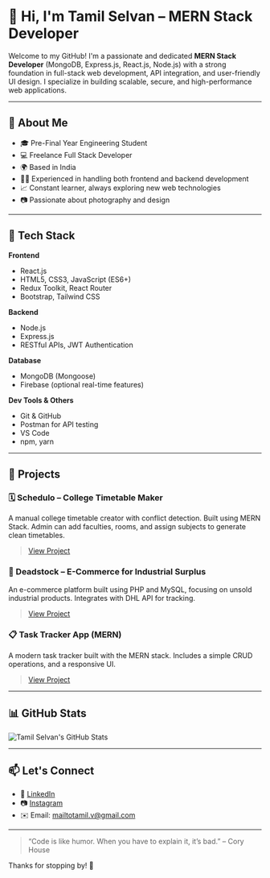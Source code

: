 # 👋 Hi, I'm Tamil Selvan – MERN Stack Developer

Welcome to my GitHub! I'm a passionate and dedicated **MERN Stack Developer** (MongoDB, Express.js, React.js, Node.js) with a strong foundation in full-stack web development, API integration, and user-friendly UI design. I specialize in building scalable, secure, and high-performance web applications.

---

## 💼 About Me

- 🎓 Pre-Final Year Engineering Student
- 💻 Freelance Full Stack Developer
- 🌍 Based in India
- 🧑‍💻 Experienced in handling both frontend and backend development
- 📈 Constant learner, always exploring new web technologies
- 📷 Passionate about photography and design

---

## 🧰 Tech Stack

**Frontend**
- React.js
- HTML5, CSS3, JavaScript (ES6+)
- Redux Toolkit, React Router
- Bootstrap, Tailwind CSS

**Backend**
- Node.js
- Express.js
- RESTful APIs, JWT Authentication

**Database**
- MongoDB (Mongoose)
- Firebase (optional real-time features)

**Dev Tools & Others**
- Git & GitHub
- Postman for API testing
- VS Code
- npm, yarn

---

## 📂 Projects

### 🗓️ Schedulo – College Timetable Maker
A manual college timetable creator with conflict detection. Built using MERN Stack. Admin can add faculties, rooms, and assign subjects to generate clean timetables.

> [View Project](https://github.com/tamizhtharun/schedulo)

### 🛒 Deadstock – E-Commerce for Industrial Surplus
An e-commerce platform built using PHP and MySQL, focusing on unsold industrial products. Integrates with DHL API for tracking.

> [View Project](https://github.com/tamizhtharun/deadstock)

### 📋 Task Tracker App (MERN)
A modern task tracker built with the MERN stack. Includes a simple CRUD operations, and a responsive UI.

> [View Project](https://github.com/tamizhtharun/task-tracker)

---

## 📊 GitHub Stats

![Tamil Selvan's GitHub Stats](https://github-readme-stats.vercel.app/api?username=tamizhtharun&show_icons=true&theme=radical)

---

## 📫 Let's Connect

- 💼 [LinkedIn](https://www.linkedin.com/in/tamizhtharun/)
- 📷 [Instagram](https://instagram.com/tamizhtharun)
- ✉️ Email: mailtotamil.v@gmail.com

---

> “Code is like humor. When you have to explain it, it’s bad.” – Cory House

Thanks for stopping by! 🙌
